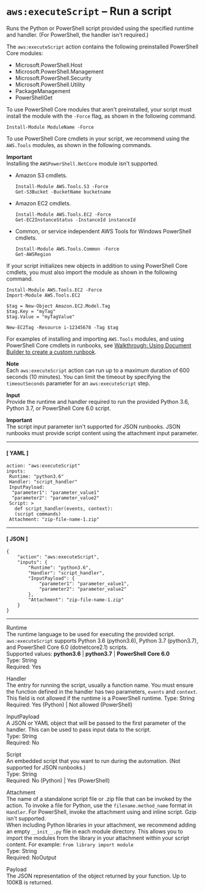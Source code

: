 # `aws:executeScript` – Run a script<a name="automation-action-executeScript"></a>

Runs the Python or PowerShell script provided using the specified runtime and handler\. \(For PowerShell, the handler isn't required\.\)

The `aws:executeScript` action contains the following preinstalled PowerShell Core modules: 
+ Microsoft\.PowerShell\.Host
+ Microsoft\.PowerShell\.Management
+ Microsoft\.PowerShell\.Security
+ Microsoft\.PowerShell\.Utility
+ PackageManagement
+ PowerShellGet

To use PowerShell Core modules that aren't preinstalled, your script must install the module with the `-Force` flag, as shown in the following command\.

```
Install-Module ModuleName -Force
```

To use PowerShell Core cmdlets in your script, we recommend using the `AWS.Tools` modules, as shown in the following commands\. 

**Important**  
Installing the `AWSPowerShell.NetCore` module isn't supported\.
+ Amazon S3 cmdlets\.

  ```
  Install-Module AWS.Tools.S3 -Force
  Get-S3Bucket -BucketName bucketname
  ```
+ Amazon EC2 cmdlets\.

  ```
  Install-Module AWS.Tools.EC2 -Force
  Get-EC2InstanceStatus -InstanceId instanceId
  ```
+ Common, or service independent AWS Tools for Windows PowerShell cmdlets\.

  ```
  Install-Module AWS.Tools.Common -Force
  Get-AWSRegion
  ```

If your script initializes new objects in addition to using PowerShell Core cmdlets, you must also import the module as shown in the following command\.

```
Install-Module AWS.Tools.EC2 -Force
Import-Module AWS.Tools.EC2

$tag = New-Object Amazon.EC2.Model.Tag
$tag.Key = "myTag"
$tag.Value = "myTagValue"

New-EC2Tag -Resource i-12345678 -Tag $tag
```

For examples of installing and importing `AWS.Tools` modules, and using PowerShell Core cmdlets in runbooks, see [ Walkthrough: Using Document Builder to create a custom runbook](automation-walk-document-builder.md)\.

**Note**  
Each `aws:executeScript` action can run up to a maximum duration of 600 seconds \(10 minutes\)\. You can limit the timeout by specifying the `timeoutSeconds` parameter for an `aws:executeScript` step\.

**Input**  
Provide the runtime and handler required to run the provided Python 3\.6, Python 3\.7, or PowerShell Core 6\.0 script\.

**Important**  
The script input parameter isn't supported for JSON runbooks\. JSON runbooks must provide script content using the attachment input parameter\.

------
#### [ YAML ]

```
action: "aws:executeScript"
inputs: 
 Runtime: "python3.6"
 Handler: "script_handler"
 InputPayload: 
  "parameter1": "parameter_value1"
  "parameter2": "parameter_value2"
 Script: >
   def script_handler(events, context):
   (script commands)
 Attachment: "zip-file-name-1.zip"
```

------
#### [ JSON ]

```
{
    "action": "aws:executeScript",
    "inputs": {
        "Runtime": "python3.6",
        "Handler": "script_handler",
        "InputPayload": {
            "parameter1": "parameter_value1",
            "parameter2": "parameter_value2"
        },
        "Attachment": "zip-file-name-1.zip"
    }
}
```

------

Runtime  
The runtime language to be used for executing the provided script\. `aws:executeScript` supports Python 3\.6 \(python3\.6\), Python 3\.7 \(python3\.7\), and PowerShell Core 6\.0 \(dotnetcore2\.1\) scripts\.  
Supported values: **python3\.6** \| **python3\.7** \| **PowerShell Core 6\.0**  
Type: String  
Required: Yes

Handler  
The entry for running the script, usually a function name\. You must ensure the function defined in the handler has two parameters, `events` and `context`\.  
This field is not allowed if the runtime is a PowerShell runtime\.
Type: String  
Required: Yes \(Python\) \| Not allowed \(PowerShell\)

InputPayload  
A JSON or YAML object that will be passed to the first parameter of the handler\. This can be used to pass input data to the script\.  
Type: String  
Required: No

Script  
An embedded script that you want to run during the automation\. \(Not supported for JSON runbooks\.\)  
Type: String  
Required: No \(Python\) \| Yes \(PowerShell\)

Attachment  
The name of a standalone script file or \.zip file that can be invoked by the action\. To invoke a file for Python, use the `filename.method_name` format in `Handler`\. For PowerShell, invoke the attachment using and inline script\. Gzip isn't supported\.  
When including Python libraries in your attachment, we recommend adding an empty `__init__.py` file in each module directory\. This allows you to import the modules from the library in your attachment within your script content\. For example: `from library import module`  
Type: String  
Required: NoOutput

Payload  
The JSON representation of the object returned by your function\. Up to 100KB is returned\.